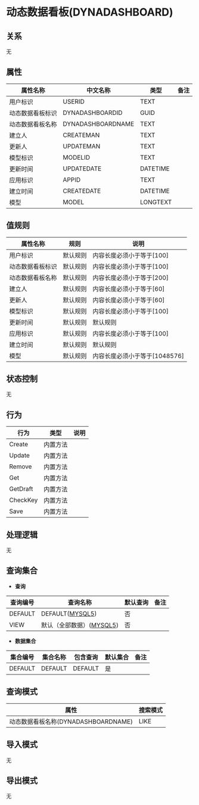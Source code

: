 # 动态数据看板(DYNADASHBOARD)

  

## 关系
无

## 属性

| 属性名称        |    中文名称    | 类型     |  备注  |
| --------   |------------| -----   |  -------- | 
|用户标识|USERID|TEXT|&nbsp;|
|动态数据看板标识|DYNADASHBOARDID|GUID|&nbsp;|
|动态数据看板名称|DYNADASHBOARDNAME|TEXT|&nbsp;|
|建立人|CREATEMAN|TEXT|&nbsp;|
|更新人|UPDATEMAN|TEXT|&nbsp;|
|模型标识|MODELID|TEXT|&nbsp;|
|更新时间|UPDATEDATE|DATETIME|&nbsp;|
|应用标识|APPID|TEXT|&nbsp;|
|建立时间|CREATEDATE|DATETIME|&nbsp;|
|模型|MODEL|LONGTEXT|&nbsp;|

## 值规则
| 属性名称    | 规则    |  说明  |
| --------   |------------| ----- | 
|用户标识|默认规则|内容长度必须小于等于[100]|
|动态数据看板标识|默认规则|内容长度必须小于等于[100]|
|动态数据看板名称|默认规则|内容长度必须小于等于[200]|
|建立人|默认规则|内容长度必须小于等于[60]|
|更新人|默认规则|内容长度必须小于等于[60]|
|模型标识|默认规则|内容长度必须小于等于[100]|
|更新时间|默认规则|默认规则|
|应用标识|默认规则|内容长度必须小于等于[100]|
|建立时间|默认规则|默认规则|
|模型|默认规则|内容长度必须小于等于[1048576]|

## 状态控制

无


## 行为
| 行为    | 类型    |  说明  |
| --------   |------------| ----- | 
|Create|内置方法|&nbsp;|
|Update|内置方法|&nbsp;|
|Remove|内置方法|&nbsp;|
|Get|内置方法|&nbsp;|
|GetDraft|内置方法|&nbsp;|
|CheckKey|内置方法|&nbsp;|
|Save|内置方法|&nbsp;|

## 处理逻辑
无

## 查询集合

* **查询**

| 查询编号 | 查询名称       | 默认查询 |   备注|
| --------  | --------   | --------   | ----- |
|DEFAULT|DEFAULT([MYSQL5](../../appendix/query_MYSQL5.md#DynaDashboard_Default))|否|&nbsp;|
|VIEW|默认（全部数据）([MYSQL5](../../appendix/query_MYSQL5.md#DynaDashboard_View))|否|&nbsp;|

* **数据集合**

| 集合编号 | 集合名称   |  包含查询  | 默认集合 |   备注|
| --------  | --------   | -------- | --------   | ----- |
|DEFAULT|DEFAULT|DEFAULT|是|&nbsp;|

## 查询模式
| 属性      |    搜索模式     |
| --------   |------------|
|动态数据看板名称(DYNADASHBOARDNAME)|LIKE|

## 导入模式
无


## 导出模式
无
